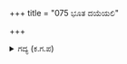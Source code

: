 +++
title = "075 ಭೂತ ದಯೆಯಲಿ"

+++

<details><summary>ಗದ್ಯ (ಕ.ಗ.ಪ) </summary>

75. ಇವನು ಜೀವದಯಾಪರನು. ಇವನು ಸತ್ಯವಂತನು. ಇವನು ತೀರ್ಥಾಟನೆ ಮಾಡಿದ ಸಜ್ಜನನು. ಇವನು ಮಾತ್ಸರ್ಯವಿಲ್ಲದವನು, ಇವನು ಅಸೂಯೆಯಿಲ್ಲದವನು. ಇವನು ಬ್ರಾಹ್ಮಣರನ್ನು ಪೂಜಿಸಿದವನು. ಇವನು ತಂದೆ ತಾಯಿಗಳ ಭಕ್ತನು ಎಂದು ಪಾರ್ಥನಿಗೆ ತೋರಿಸಿದನು.
</details>
